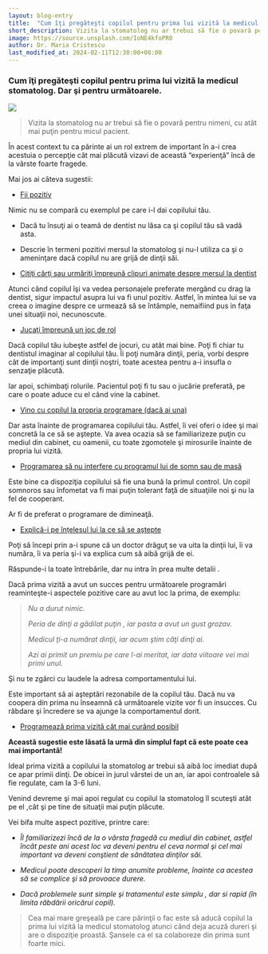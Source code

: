 ```yaml
---
layout: blog-entry
title:  "Cum îţi pregăteşti copilul pentru prima lui vizită la medicul stomatolog. Dar şi pentru următoarele."
short_description: Vizita la stomatolog nu ar trebui să fie o povară pentru nimeni, cu atât mai puţin pentru micul pacient.
image: https://source.unsplash.com/IoNE4kfoPR0
author: Dr. Maria Cristescu
last_modified_at: 2024-02-11T12:30:00+00:00
---
```


### Cum îţi pregăteşti copilul pentru prima lui vizită la medicul stomatolog. Dar şi pentru următoarele.

![](https://source.unsplash.com/IoNE4kfoPR0)

> Vizita la stomatolog nu ar trebui să fie o povară pentru nimeni, cu atât mai puţin pentru micul pacient.

În acest context tu ca părinte ai un rol extrem de important în a-i crea acestuia o  percepţie cât mai plăcută vizavi de această “experienţă” încă de la vârste foarte fragede.

Mai jos ai câteva sugestii:

* [Fii pozitiv](blue)

Nimic nu se compară cu exemplul pe care i-l dai copilului tău.

  * Dacă tu însuţi ai o teamă de dentist nu lăsa ca şi copilul tău să vadă asta.
  * Descrie în termeni pozitivi mersul la stomatolog şi nu-l utiliza ca şi o ameninţare dacă copilul nu are grijă de dinţii săi.

* [Citiţi cărţi sau urmăriţi împreună clipuri animate despre mersul la dentist](blue)

Atunci când copilul îşi va vedea personajele preferate mergând cu drag la dentist, sigur impactul asupra lui va fi unul pozitiv.  Astfel,  în mintea lui se va creea o imagine despre ce urmează să se întâmple, nemaifiind pus in faţa unei situaţii noi, necunoscute.

* [Jucaţi împreună un joc de rol](blue)

Dacă copilul tău iubeşte astfel de jocuri, cu atât mai bine. Poţi fi chiar tu dentistul imaginar al copilului tău. Îi poţi număra dinţii, peria, vorbi despre cât de importanţi sunt dinţii noştri, toate acestea pentru a-i insufla o senzaţie plăcută.

Iar apoi, schimbaţi rolurile. Pacientul poţi fi tu sau o jucărie preferată, pe care o poate aduce cu el când vine la cabinet.

* [Vino cu copilul la propria programare (dacă ai una)](blue)

Dar asta înainte de programarea copilului tău. Astfel, îi vei oferi o idee şi mai concretă la ce să se aştepte. Va avea ocazia să se familiarizeze puţin cu mediul din cabinet, cu oamenii, cu toate zgomotele şi mirosurile înainte de propria lui vizită.

* [Programarea să nu interfere cu programul lui de somn sau de masă](blue)

Este bine ca dispoziţia copilului să fie una bună la primul control. Un copil somnoros sau înfometat va fi mai puţin tolerant faţă de situaţiile noi şi nu la fel de cooperant.

Ar fi de preferat o programare de dimineaţă.

* [Explică-i pe înţelesul lui la ce să se aştepte](blue)

Poţi să începi prin a-i spune că un doctor drăguţ se va uita la dinţii lui, îi va număra, îi va peria şi-i va explica cum să aibă grijă de ei. 

Răspunde-i la toate întrebările, dar nu intra în prea multe detalii .

Dacă prima vizită a avut un succes pentru următoarele programări reaminteşte-i aspectele pozitive care au avut loc la prima, de exemplu:

> _Nu a durut nimic._
> 
> _Peria de dinţi a gâdilat puţin , iar pasta a avut un gust grozav._
> 
> _Medicul ţi-a numărat dinţii, iar acum ştim câţi dinţi ai._
> 
> _Azi ai primit un premiu pe care l-ai meritat, iar data viitoare vei mai primi unul._

Şi nu te zgârci cu laudele la adresa comportamentului lui.

Este important să ai aşteptări rezonabile de la copilul tău. Dacă nu va coopera   din prima nu înseamnă că următoarele vizite vor fi un insucces. Cu răbdare şi încredere se va ajunge la comportamentul dorit.

* [Programează prima vizită cât mai curând posibil](blue)

**Această sugestie este lăsată la urmă din simplul fapt că este poate cea mai importantă!**

Ideal prima vizită a copilului la stomatolog ar trebui să aibă loc imediat după ce apar primii dinţi. De obicei in jurul vârstei de un an, iar apoi controalele să fie regulate, cam la 3-6 luni.

Venind devreme şi mai apoi regulat cu copilul la stomatolog îl scuteşti atât pe el ,cât şi pe tine de situaţii mai puţin plăcute.

Vei bifa multe aspect pozitive, printre care:

 * *Îl familiarizezi încă de la o vârsta fragedă cu mediul din cabinet, astfel încât peste ani acest loc va deveni pentru el ceva normal şi cel mai important va deveni conştient de sănătatea dinţilor săi.*

 * *Medicul poate descoperi la timp anumite probleme, înainte ca acestea să se complice şi să provoace durere.*

 * *Dacă problemele sunt simple şi tratamentul este simplu , dar si rapid (în limita răbdării oricărui copil).*

> Cea mai mare greşeală pe care părinţii o fac este să aducă copilul la prima lui vizită la medicul stomatolog atunci când deja acuză dureri şi are o dispoziţie proastă. Şansele ca el sa colaboreze din prima sunt foarte mici.